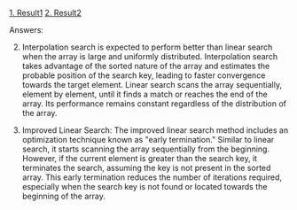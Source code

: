 


[1. Result1](#1-Output1.png)
[2. Result2](#2-Output2.png)

Answers:

2. Interpolation search is expected to perform better than linear search when the array is large and uniformly distributed. Interpolation search takes advantage of the sorted nature of the array and estimates the probable position of the search key, leading to faster convergence towards the target element.
Linear search scans the array sequentially, element by element, until it finds a match or reaches the end of the array. Its performance remains constant regardless of the distribution of the array.

3. Improved Linear Search:
The improved linear search method includes an optimization technique known as "early termination."
Similar to linear search, it starts scanning the array sequentially from the beginning.
However, if the current element is greater than the search key, it terminates the search, assuming the key is not present in the sorted array.
This early termination reduces the number of iterations required, especially when the search key is not found or located towards the beginning of the array.